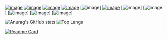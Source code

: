 [![image](https://img.shields.io/badge/Discord-7289DA?style=for-the-badge&logo=discord&logoColor=white)](https://discord.gg/M4MxWjJU4X)
</a>
[![image](https://img.shields.io/badge/Twitter-1DA1F2?style=for-the-badge&logo=twitter&logoColor=white)](https://twitter.com/caidenspams)
</a>
[![image](https://img.shields.io/badge/Reddit-FF4500?style=for-the-badge&logo=reddit&logoColor=white)](https://www.reddit.com/user/HEMMO0710)
</a>
[![image](https://img.shields.io/badge/GitHub-100000?style=for-the-badge&logo=github&logoColor=white)](https://github.com/caidenspams)
</a>
[![image](https://img.shields.io/badge/Windows-0078D6?style=for-the-badge&logo=windows&logoColor=white)]
</a>
[![image](https://img.shields.io/badge/Twitch-9146FF?style=for-the-badge&logo=twitch&logoColor=white)](https://www.twitch.tv/hemmo0710)
</a>
[![image](https://img.shields.io/badge/JavaScript-323330?style=for-the-badge&logo=javascript&logoColor=F7DF1E)]
</a>
[![image](https://img.shields.io/badge/Node.js-43853D?style=for-the-badge&logo=node.js&logoColor=white)]
</a>
[![image](https://img.shields.io/badge/Xbox-107C10?style=for-the-badge&logo=xbox&logoColor=white)]
</a>
[![image](https://img.shields.io/badge/Spotify-1ED760?&style=for-the-badge&logo=spotify&logoColor=white)]
</a>
[![image](https://img.shields.io/github/followers/caidenspams?label=followers&style=flat)]




![Anurag's GitHub stats](https://github-readme-stats.vercel.app/api?username=caidenspams&theme=radical&show_icons=true)
</a>
![Top Langs](https://github-readme-stats.vercel.app/api/top-langs/?username=caidenspams&theme=radical&layout=compact)
</a>

[![Readme Card](https://github-readme-stats.vercel.app/api/pin/?username=caidenspams&theme=radical&repo=Amethyst-Bot)](https://github.com/caidenspams/Amethyst-Bot)
